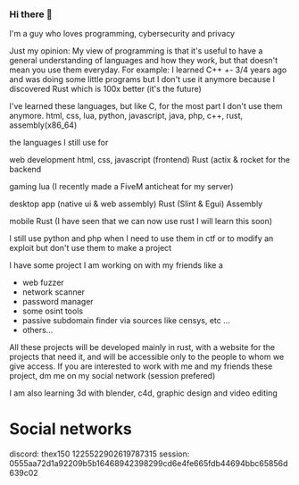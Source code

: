 ### Hi there 👋

I'm a guy who loves programming, cybersecurity and privacy

Just my opinion:
My view of programming is that it's useful to have a general understanding of languages and how they work, but that doesn't mean you use them everyday.
For example:
I learned C++ +- 3/4 years ago and was doing some little programs but I don't use it anymore because I discovered Rust which is 100x better (it's the future)

I've learned these languages, but like C, for the most part I don't use them anymore.
html, css, lua, python, javascript, java, php, c++, rust, assembly(x86_64)

the languages I still use for 

web development
html, css, javascript (frontend)
Rust (actix & rocket for the backend

gaming 
lua (I recently made a FiveM anticheat for my server)

desktop app (native ui & web assembly)
Rust (Slint & Egui)
Assembly

mobile
Rust (I have seen that we can now use rust I will learn this soon)

I still use 
python and php when I need to use them in ctf or to modify an exploit but don't use them to make a project 

I have some project I am working on with my friends like a 
- web fuzzer
- network scanner 
- password manager
- some osint tools
- passive subdomain finder via sources like censys, etc ...
- others...

All these projects will be developed mainly in rust, with a website for the projects that need it, and will be accessible only to the people to whom we give access.
If you are interested to work with me and my friends these project, dm me on my social network (session prefered)

I am also learning 3d with blender, c4d, graphic design and video editing

# Social networks
discord: thex150 1225522902619787315
session: 0555aa72d1a92209b5b16468942398299cd6e4fe665fdb44694bbc65856d639c02


